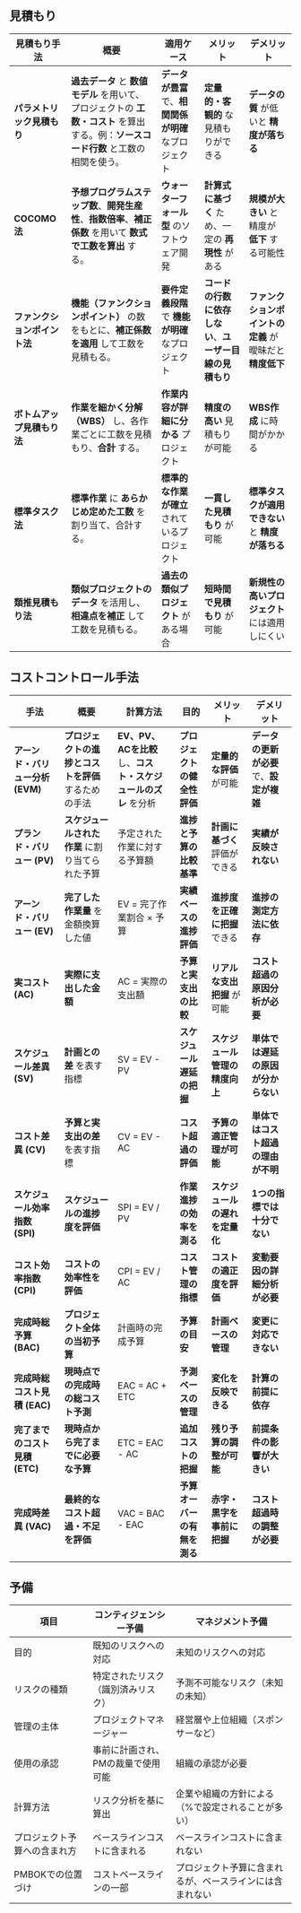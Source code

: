 ## 見積もり


| 見積もり手法 | 概要 | 適用ケース | メリット | デメリット |
|-------------|------|----------|---------|-----------|
| **パラメトリック見積もり** | **過去データ** と **数値モデル** を用いて、プロジェクトの **工数・コスト** を算出する。例：**ソースコード行数** と工数の相関を使う。 | **データが豊富** で、**相関関係が明確** なプロジェクト | **定量的・客観的** な見積もりができる | **データの質** が低いと **精度が落ちる** |
| **COCOMO法** | **予想プログラムステップ数**、**開発生産性**、**指数倍率**、**補正係数** を用いて **数式で工数を算出** する。 | **ウォーターフォール型** のソフトウェア開発 | **計算式に基づく** ため、一定の **再現性** がある | **規模が大きい** と精度が **低下** する可能性 |
| **ファンクションポイント法** | **機能（ファンクションポイント）** の数をもとに、**補正係数を適用** して工数を見積もる。 | **要件定義段階** で **機能が明確** なプロジェクト | **コードの行数に依存しない**、**ユーザー目線の見積もり** | **ファンクションポイントの定義** が曖昧だと **精度低下** |
| **ボトムアップ見積もり法** | **作業を細かく分解（WBS）** し、各作業ごとに工数を見積もり、**合計** する。 | **作業内容が詳細に分かる** プロジェクト | **精度の高い** 見積もりが可能 | **WBS作成** に時間がかかる |
| **標準タスク法** | **標準作業** に **あらかじめ定めた工数** を割り当て、合計する。 | **標準的な作業が確立** されているプロジェクト | **一貫した見積もり** が可能 | **標準タスクが適用できない** と **精度が落ちる** |
| **類推見積もり法** | **類似プロジェクトのデータ** を活用し、**相違点を補正** して工数を見積もる。 | **過去の類似プロジェクト** がある場合 | **短時間で見積もり** が可能 | **新規性の高いプロジェクト** には適用しにくい |



## コストコントロール手法

| 手法 | 概要 | 計算方法 | 目的 | メリット | デメリット |
|------|------|----------|------|----------|------------|
| **アーンド・バリュー分析 (EVM)** | **プロジェクトの進捗とコストを評価** するための手法 | **EV、PV、ACを比較** し、**コスト・スケジュールのズレ** を分析 | **プロジェクトの健全性評価** | **定量的な評価** が可能 | **データの更新が必要** で、**設定が複雑** |
| **プランド・バリュー (PV)** | **スケジュールされた作業** に割り当てられた予算 | 予定された作業に対する予算額 | **進捗と予算の比較基準** | **計画に基づく** 評価ができる | **実績が反映されない** |
| **アーンド・バリュー (EV)** | **完了した作業量** を金額換算した値 | EV = 完了作業割合 × 予算 | **実績ベースの進捗評価** | **進捗度を正確に把握** できる | **進捗の測定方法に依存** |
| **実コスト (AC)** | **実際に支出した金額** | AC = 実際の支出額 | **予算と実支出の比較** | **リアルな支出把握** が可能 | **コスト超過の原因分析が必要** |
| **スケジュール差異 (SV)** | **計画との差** を表す指標 | SV = EV - PV | **スケジュール遅延の把握** | **スケジュール管理の精度向上** | **単体では遅延の原因が分からない** |
| **コスト差異 (CV)** | **予算と実支出の差** を表す指標 | CV = EV - AC | **コスト超過の評価** | **予算の適正管理が可能** | **単体ではコスト超過の理由が不明** |
| **スケジュール効率指数 (SPI)** | **スケジュールの進捗度を評価** | SPI = EV / PV | **作業進捗の効率を測る** | **スケジュールの遅れを定量化** | **1つの指標では十分でない** |
| **コスト効率指数 (CPI)** | **コストの効率性を評価** | CPI = EV / AC | **コスト管理の指標** | **コストの適正度を評価** | **変動要因の詳細分析が必要** |
| **完成時総予算 (BAC)** | **プロジェクト全体の当初予算** | 計画時の完成予算 | **予算の目安** | **計画ベースの管理** | **変更に対応できない** |
| **完成時総コスト見積 (EAC)** | **現時点での完成時の総コスト予測** | EAC = AC + ETC | **予測ベースの管理** | **変化を反映できる** | **計算の前提に依存** |
| **完了までのコスト見積 (ETC)** | **現時点から完了までに必要な予算** | ETC = EAC - AC | **追加コストの把握** | **残り予算の調整が可能** | **前提条件の影響が大きい** |
| **完成時差異 (VAC)** | **最終的なコスト超過・不足を評価** | VAC = BAC - EAC | **予算オーバーの有無を測る** | **赤字・黒字を事前に把握** | **コスト超過時の調整が必要** |


## 予備

| 項目                | コンティジェンシー予備 | マネジメント予備 |
|-------------------|----------------|----------------|
| 目的          | 既知のリスクへの対応 | 未知のリスクへの対応 |
| リスクの種類   | 特定されたリスク（識別済みリスク） | 予測不可能なリスク（未知の未知） |
| 管理の主体    | プロジェクトマネージャー | 経営層や上位組織（スポンサーなど） |
| 使用の承認    | 事前に計画され、PMの裁量で使用可能 | 組織の承認が必要 |
| 計算方法      | リスク分析を基に算出 | 企業や組織の方針による（%で設定されることが多い） |
| プロジェクト予算への含まれ方 | ベースラインコストに含まれる | ベースラインコストに含まれない |
| PMBOKでの位置づけ | コストベースラインの一部 | プロジェクト予算に含まれるが、ベースラインには含まれない |
